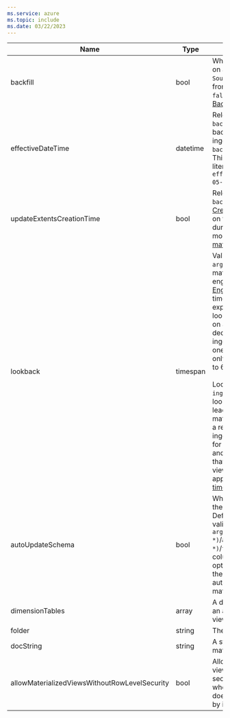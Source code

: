 ```yaml
---
ms.service: azure
ms.topic: include
ms.date: 03/22/2023
---
```


| Name                      | Type     | Description             |
|---------------------------|--------- |----------------------------|
| backfill                  | bool     | Whether to create the view based on all records currently in `SourceTable` (`true`), or to create it from now on (`false`). Default is `false`. For more information, see [Backfill a materialized view](../kusto/management/materialized-views/materialized-view-create.md#backfill-a-materialized-view).            |
| effectiveDateTime         | datetime | Relevant only when you're using `backfill`. If it's set, creation backfills only with records ingested after the datetime. `backfill` must also be set to `true`. This property expects a datetime literal; for example, `effectiveDateTime=datetime(2019-05-01)`.                                                       |
| updateExtentsCreationTime | bool     | Relevant only when you're using `backfill`. If it's set to `true`, [Extent Creation time](../kusto/management/extents-overview.md#extent-creation-time) is assigned based on the datetime group-by key during the backfill process. For more information, see [Backfill a materialized view](../kusto/management/materialized-views/materialized-view-create.md#backfill-a-materialized-view).   |
| lookback                  | timespan | Valid only for `arg_max`/`arg_min`/`take_any` materialized views, and only if the engine is [Azure Data Explorer EngineV3](../engine-v3.md). It limits the period of time in which duplicates are expected. For example, if a lookback of 6 hours is specified on an `arg_max` view, the deduplication between newly ingested records and existing ones will take into consideration only records that were ingested up to 6 hours ago. <br><br>Lookback is relative to `ingestion_time`. Defining the lookback period incorrectly might lead to duplicates in the materialized view. For example, if a record for a specific key is ingested 10 hours after a record for the same key was ingested, and the lookback is set to 6 hours, that key will be a duplicate in the view. The lookback period is applied during both [materialization time](../kusto/management/materialized-views/materialized-view-overview.md#how-materialized-views-work) and [query time](../kusto/management/materialized-views/materialized-view-overview.md#materialized-views-queries). |
| autoUpdateSchema          | bool     | Whether to automatically update the view on source table changes. Default is `false`. This option is valid only for views of type `arg_max(Timestamp, *)`/`arg_min(Timestamp, *)`/`take_any(*)` (only when the column's argument is `*`). If this option is set to `true`, changes to the source table will be automatically reflected in the materialized view.   |
| dimensionTables           | array    | A dynamic argument that includes an array of dimension tables in the view. See [Query parameter](../kusto/management/materialized-views/materialized-view-create.md#query-parameter).   |
| folder                    | string   | The materialized view's folder.    |
| docString                 | string   | A string that documents the materialized view.       |
| allowMaterializedViewsWithoutRowLevelSecurity | bool | Allows creating a materialized view over a table with row level security policy enabled. , even when the materialized view doesn't have a row level security by itself. |
